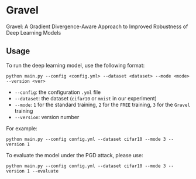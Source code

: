 # Gravel

Gravel: A Gradient Divergence-Aware Approach to Improved Robustness of Deep Learning Models

## Usage
To run the deep learning model, use the following format:

`python main.py --config <config.yml> --dataset <dataset> --mode <mode> --version <ver>`

* `--config`: the configuration `.yml` file
* `--dataset`: the dataset (`cifar10` or `mnist` in our experiment)
* `--mode`: `1` for the standard training, `2` for the `FREE` training, `3` for the `Gravel` training
* `--version`: version number

For example:

`python main.py --config config.yml --dataset cifar10 --mode 3 --version 1`

To evaluate the model under the PGD attack, please use:

`python main.py --config config.yml --dataset cifar10 --mode 3 --version 1 --evaluate`
